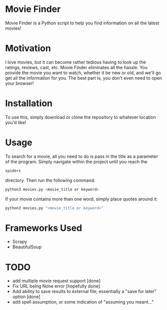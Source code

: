 # Movie Finder
Movie Finder is a Python script to help you find information on all the latest movies!

# Motivation
I love movies, but it can become rather tedious having to look up the ratings, reviews, cast, etc. Movie Finder eliminates all the hassle. You provide the movie you want to watch, whether it be new or old, and we'll go get all the information for you. The best part is, you don't even need to open your browser!

# Installation
To use this, simply download or clone the repository to whatever location you'd like!

# Usage
To search for a movie, all you need to do is pass in the title as a parameter of the program. Simply navigate within the project until you reach the
```bash
spiders
```
directory. Then run the following command:
```bash
python3 movies.py <movie_title or keyword>
```

If your movie contains more than one word, simply place quotes around it:
```bash
python3 movies.py "<movie_title or keyword>"
```

# Frameworks Used
+ Scrapy
+ BeautifulSoup

# TODO
+ add multiple movie request support [done]
+ Fix URL being None error [hopefully done]
+ Add ability to save results to external file; essentially a "save for later" option [done]
+ add spell assumption, or some indication of "assuming you meant..."
